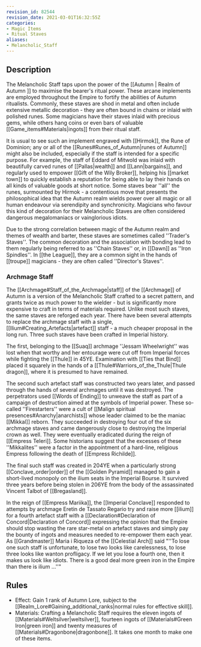```yaml
---
revision_id: 82544
revision_date: 2021-03-01T16:32:55Z
categories:
- Magic Items
- Ritual Staves
aliases:
- Melancholic_Staff
---
```


## Description
The Melancholic Staff taps upon the power of the [[Autumn | Realm of Autumn ]] to maximise the bearer's ritual power. These arcane implements are employed throughout the Empire to fortify the abilities of Autumn ritualists. Commonly, these staves are shod in metal and often include extensive metallic decoration - they are often bound in chains or inlaid with polished runes. Some magicians have their staves inlaid with precious gems, while others hang coins or even bars of valuable [[Game_items#Materials|ingots]] from their ritual staff.

It is usual to see such an implement engraved with [[Hirmok]], the Rune of Dominion; any or all of the [[Runes#Runes_of_Autumn|runes of Autumn]] might also be included, especially if the staff is intended for a specific purpose. For example, the staff of Eddard of Mitwold was inlaid with beautifully carved runes of [[Pallas|wealth]] and [[Lann|bargains]], and regularly used to empower [[Gift of the Wily Broker]], helping his [[market town]] to quickly establish a reputation for being able to lay their hands on all kinds of valuable goods at short notice. Some staves bear ''all'' the runes, surmounted by Hirmok - a contentious move that presents the philosophical idea that the Autumn realm wields power over all magic or all human endeavour via serendipity and synchronicity. Magicians who favour this kind of decoration for their Melancholic Staves are often considered dangerous megalomaniacs or vainglorious idiots.

Due to the strong correlation between magic of the Autumn realm and themes of wealth and barter, these staves are sometimes called ''Trader's Staves''. The common decoration and the association with bonding lead to them regularly being referred to as ''Chain Staves'' or, in [[Dawn]] as ''Iron Spindles''. In [[the League]], they are a common sight in the hands of [[troupe]] magicians - they are often called ''Director's Staves''.
### Archmage Staff
The [[Archmage#Staff_of_the_Archmage|staff]] of the [[Archmage]] of Autumn is a version of the Melancholic Staff crafted to a secret pattern, and grants twice as much power to the wielder - but is significantly more expensive to craft in terms of materials required. Unlike most such staves, the same staves are reforged each year. There have been several attempts to replace the archmage staff with a single, [[Ilium#Creating_Artefacts|artefact]] staff - a much cheaper proposal in the long run. Three such staves have been crafted in Imperial history. 

The first, belonging to the [[Suaq]] archmage ''Jessam Wheelwright'' was lost when that worthy and her entourage were cut off from Imperial forces while fighting the [[Thule]] in 45YE. Examination with [[Ties that Bind]] placed it squarely in the hands of a [[Thule#Warriors_of_the_Thule|Thule dragon]], where it is presumed to have remained. 

The second such artefact staff was constructed two years later, and passed through the hands of several archmages until it was destroyed. The perpetrators used [[Words of Ending]] to unweave the staff as part of a campaign of destruction aimed at the symbols of Imperial power. These so-called ''Firestarters'' were a cult of [[Malign spiritual presences#Anarchy|anarchists]] whose leader claimed to be the maniac [[Mikkal]] reborn. They succeeded in destroying four out of the six archmage staves and came dangerously close to destroying the Imperial crown as well. They were eventually eradicated during the reign of [[Empress Teleri]]. Some historians suggest that the excesses of these ''Mikkalites'' were a factor in the appointment of a hard-line, religious Empress following the death of [[Empress Richilde]].

The final such staff was created in 204YE when a particularly strong [[Conclave_order|order]] of the [[Golden Pyramid]] managed to gain a short-lived monopoly on the ilium seats in the Imperial Bourse. It survived three years before being stolen in 206YE from the body of the assassinated Vincent Talbot of [[Bregasland]]. 

In the reign of [[Empress Mariika]], the [[Imperial Conclave]] responded to attempts by archmage Eretin de Tassato Regario try and raise more [[ilium]] for a fourth artefact staff with a [[Declaration#Declaration of Concord|Declaration of Concord]] expressing the opinion that the Empire should stop wasting the rare star-metal on artefact staves and simply pay the bounty of ingots and measures needed to re-empower them each year. As [[Grandmaster]] Maria i Riqueza of the [[Celestial Arch]] said "''To lose one such staff is unfortunate, to lose two looks like carelessness, to lose three looks like wanton profligacy. If we let you lose a fourth one, then it makes us look like idiots. There is a good deal more green iron in the Empire than there is ilium ...''"

## Rules

* Effect: Gain 1 rank of Autumn Lore, subject to the [[Realm_Lore#Gaining_additional_ranks|normal rules for effective skill]].
* Materials: Crafting a Melancholic Staff requires the eleven ingots of [[Materials#Weltsilver|weltsilver]], fourteen ingots of [[Materials#Green Iron|green iron]] and twenty measures of [[Materials#Dragonbone|dragonbone]]. It takes one month to make one of these items.

